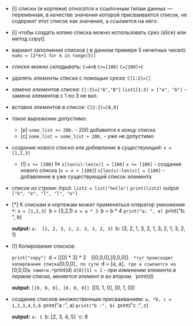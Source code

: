 - [i] списки (и кортежи) относятся к ссылочным типам данных — переменная, в качестве значения
которой присваивается список, не содержит этот список как значение, а ссылается на него.
- [i] чтобы создать копию списка можно использовать срез (slice) или метод copy().

-  вариант заполнения списков ( в данном примере 5 нечетных чисел):
`nums = [2*k+1 for k in range(5)]` 

- *списки можно складывать:*
	`C=A+B`
	`C+=[100]`
	`C=[200]+C`
- *удалять элементы списка с помощью среза:*
	`C[1:2]=[]`
- *замена элементов списка:*
	`C[:3]=["A","B"]`
	`list1[1:3] = ["a", "b"]` - замена элементов с 1 по 3 не вкл.
- *вставка элементов в список:*
	`C[2:2]=[8,9]`
-  *такое выражение допустимо:* 
	- [p] `some_list += 200,`    -   200 добавится к концу списка
	- [c] `some_list = some_list + 200,`   -  уже не допустимо

- *создание нового списка или добавление в существующий:*
		`x = [1,2,3]`
	- [!]  `x += [100]` **!=** `x[len(x):len(x)] = [100]`
		`x += [100]` - создание нового списка (`x = x + [100]`)
		`x[len(x):len(x)] = [100]` - добавление в уже существующий список элемента

- *список из строки:*
	input:
	`list2 = list("hello")`
	`print(list2)`
	output
	`["h", "e", "l", "l", "o"]`


- [*] К спискам и кортежам может применяться оператор умножения **`*`**:
	`a = [1,2,3]
	`b = (3,2,1)
	`a = a * 3
	`b = b * 4
	`print("a: ", a)
	`print("b: ", b)

	**output:**
	`a:  [1, 2, 3, 1, 2, 3, 1, 2, 3]
	`b:  (3, 2, 1, 3, 2, 1, 3, 2, 1, 3, 2, 1)
	

- [!] Копирование списков:
	
	`print("copy")
	`d = [[0] * 3] * 2`  `[[0,0,0],[0,0,0]]` - *тут происходит копирование списка `[0,0,0]`, по сути `d = [a, a]`, где a ссылается на `[0,0,0]` в памяти.*
	`print(d)
	`d[0][1] = 1` - *при изменении элемента в первом списке, меняется элемент и во втором.*
	`print(d)


	**output:**
	`[[0, 0, 0], [0, 0, 0]]
	`[[0, 1, 0], [0, 1, 0]]

- создание списков множественным присваиванием:
	`a, *b, c = 1,2,3,4,5,6
	`print("a :", a)
	`print("b :", b)
	`print("c :", c)
	
	**output:**
	`a: 1
	`b: [2, 3, 4, 5]
	`c: 6


